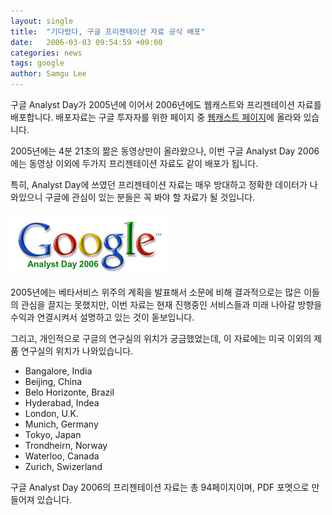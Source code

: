 ```yaml
---
layout: single
title:  "기다렸다, 구글 프리젠테이션 자료 공식 배포"
date:   2006-03-03 09:54:59 +09:00
categories: news
tags: google
author: Samgu Lee
---
```

구글 Analyst Day가 2005년에 이어서 2006년에도 웹캐스트와 프리젠테이션 자료를 배포합니다. 배포자료는 구글 투자자를 위한 페이지 중 [웹캐스트 페이지](http://investor.google.com/webcast.html)에 올라와 있습니다.

2005년에는 4분 21초의 짦은 동영상만이 올라왔으나, 이번 구글 Analyst Day 2006에는 동영상 이외에 두가지 프리젠테이션 자료도 같이 배포가 됩니다.

특히, Analyst Day에 쓰였던 프리젠테이션 자료는 매우 방대하고 정확한 데이터가 나와있으니 구글에 관심이 있는 분들은 꼭 봐야 할 자료가 될 것입니다.

![구글 Analyst Day 2006 로고](/assets/google_analyst_day_2006.jpg)

2005년에는 베타서비스 위주의 계획을 발표해서 소문에 비해 결과적으로는 많은 이들의 관심을 끌지는 못했지만, 이번 자료는 현재 진행중인 서비스들과 미래 나아갈 방향을 수익과 연결시켜서 설명하고 있는 것이 돋보입니다.

그리고, 개인적으로 구글의 연구실의 위치가 궁금했었는데, 이 자료에는 미국 이외의 제품 연구실의 위치가 나와있습니다.

* Bangalore, India
* Beijing, China
* Belo Horizonte, Brazil
* Hyderabad, Indea
* London, U.K.
* Munich, Germany
* Tokyo, Japan
* Trondheirn, Norway
* Waterloo, Canada
* Zurich, Swizerland

구글 Analyst Day 2006의 프리젠테이션 자료는 총 94페이지이며, PDF 포멧으로 만들어져 있습니다.
